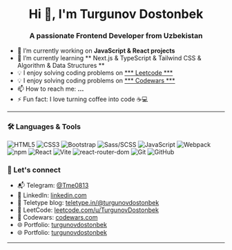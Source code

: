 <h1 align="center">Hi 👋, I'm Turgunov Dostonbek</h1>
<h3 align="center">A passionate Frontend Developer from Uzbekistan</h3>

- 🔭 I’m currently working on **JavaScript & React projects**
- 🌱 I’m currently learning ** Next.js & TypeScript & Tailwind CSS & Algorithm & Data Structures **
- 💡 I enjoy solving coding problems on [*** Leetcode ***](https://leetcode.com/TurgunovDostonbek/)
- 💡 I enjoy solving coding problems on [*** Codewars ***](https://www.codewars.com/dashboard)
- 📫 How to reach me: ****...****
- ⚡ Fun fact: I love turning coffee into code ☕️💻

---

### 🛠️ Languages & Tools

<p align="left">
  <img src="https://img.shields.io/badge/HTML5-E34F26?style=for-the-badge&logo=html5&logoColor=white" alt="HTML5"/>
  <img src="https://img.shields.io/badge/CSS3-1572B6?style=for-the-badge&logo=css3&logoColor=white" alt="CSS3"/>
  <img src="https://img.shields.io/badge/Bootstrap-563D7C?style=for-the-badge&logo=bootstrap&logoColor=white" alt="Bootstrap"/>
  <img src="https://img.shields.io/badge/Sass-CC6699?style=for-the-badge&logo=sass&logoColor=white" alt="Sass/SCSS"/>
  <img src="https://img.shields.io/badge/JavaScript-F7DF1E?style=for-the-badge&logo=javascript&logoColor=black" alt="JavaScript"/>
  <img src="https://img.shields.io/badge/Webpack-8DD6F9?style=for-the-badge&logo=webpack&logoColor=white" alt="Webpack"/>
  <img src="https://img.shields.io/badge/npm-CB3837?style=for-the-badge&logo=npm&logoColor=white" alt="npm"/>
  <img src="https://img.shields.io/badge/React-20232A?style=for-the-badge&logo=react&logoColor=61DAFB" alt="React"/>
  <img src="https://img.shields.io/badge/Vite-646CFF?style=for-the-badge&logo=vite&logoColor=white" alt="Vite"/>
  <img src="https://img.shields.io/badge/react--router--dom-CA4245?style=for-the-badge&logo=react-router&logoColor=white" alt="react-router-dom"/>
  <img src="https://img.shields.io/badge/Git-F05032?style=for-the-badge&logo=git&logoColor=white" alt="Git"/>
  <img src="https://img.shields.io/badge/GitHub-181717?style=for-the-badge&logo=github&logoColor=white" alt="GitHub"/>
</p>



### 🔗 Let's connect

- 📬 Telegram: [@Tme0813](https://t.me/Tme0813)
- 💼 LinkedIn: [linkedin.com](https://www.linkedin.com/feed/)
- 📝 Teletype blog: [teletype.in/@turgunovdostonbek](https://teletype.in/@turgunovdostonbek)
- 🧠 LeetCode: [leetcode.com/u/TurgunovDostonbek](https://leetcode.com/u/TurgunovDostonbek/)
- 🧩 Codewars: [codewars.com](https://www.codewars.com/dashboard)
- 🌐 Portfolio: [turgunovdostonbek](https://portfolio1398.vercel.app/)
- 🌐 Portfolio: [turgunovdostonbek](https://portfolio1398.vercel.app/)
---

